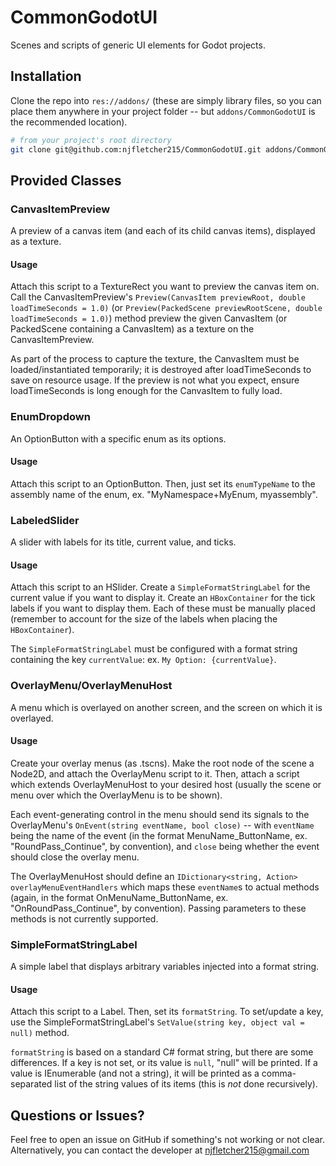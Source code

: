 # CommonGodotUI

Scenes and scripts of generic UI elements for Godot projects.

## Installation

Clone the repo into `res://addons/` (these are simply library files, so you can place them anywhere in your project folder -- but `addons/CommonGodotUI` is the recommended location).
```bash
# from your project's root directory
git clone git@github.com:njfletcher215/CommonGodotUI.git addons/CommonGodotUI/
```

## Provided Classes


### CanvasItemPreview
A preview of a canvas item (and each of its child canvas items), displayed as a texture.

#### Usage
Attach this script to a TextureRect you want to preview the canvas item on. Call the CanvasItemPreview's `Preview(CanvasItem previewRoot, double loadTimeSeconds = 1.0)` (or `Preview(PackedScene previewRootScene, double loadTimeSeconds = 1.0)`) method preview the given CanvasItem (or PackedScene containing a CanvasItem) as a texture on the CanvasItemPreview.

As part of the process to capture the texture, the CanvasItem must be loaded/instantiated temporarily; it is destroyed after loadTimeSeconds to save on resource usage. If the preview is not what you expect, ensure loadTimeSeconds is long enough for the CanvasItem to fully load.

### EnumDropdown
An OptionButton with a specific enum as its options.

#### Usage
Attach this script to an OptionButton. Then, just set its `enumTypeName` to the assembly name of the enum, ex. "MyNamespace+MyEnum, myassembly".

### LabeledSlider
A slider with labels for its title, current value, and ticks.

#### Usage
Attach this script to an HSlider. Create a `SimpleFormatStringLabel` for the current value if you want to display it. Create an `HBoxContainer` for the tick labels if you want to display them. Each of these must be manually placed (remember to account for the size of the labels when placing the `HBoxContainer`).

The `SimpleFormatStringLabel` must be configured with a format string containing the key `currentValue`: ex. `My Option: {currentValue}`.

### OverlayMenu/OverlayMenuHost
A menu which is overlayed on another screen, and the screen on which it is overlayed.

#### Usage
Create your overlay menus (as .tscns). Make the root node of the scene a Node2D, and attach the OverlayMenu script to it. Then, attach a script which extends OverlayMenuHost to your desired host (usually the scene or menu over which the OverlayMenu is to be shown).

Each event-generating control in the menu should send its signals to the OverlayMenu's `OnEvent(string eventName, bool close)` -- with `eventName` being the name of the event (in the format MenuName_ButtonName, ex. "RoundPass_Continue", by convention), and `close` being whether the event should close the overlay menu.

The OverlayMenuHost should define an `IDictionary<string, Action> overlayMenuEventHandlers` which maps these `eventName`s to actual methods (again, in the format OnMenuName_ButtonName, ex. "OnRoundPass_Continue", by convention). Passing parameters to these methods is not currently supported.

### SimpleFormatStringLabel
A simple label that displays arbitrary variables injected into a format string.

#### Usage
Attach this script to a Label. Then, set its `formatString`. To set/update a key, use the SimpleFormatStringLabel's `SetValue(string key, object val = null)` method.

`formatString` is based on a standard C# format string, but there are some differences. If a key is not set, or its value is `null`, "null" will be printed. If a value is IEnumerable (and not a string), it will be printed as a comma-separated list of the string values of its items (this is *not* done recursively).

## Questions or Issues?

Feel free to open an issue on GitHub if something's not working or not clear.
Alternatively, you can contact the developer at njfletcher215@gmail.com

